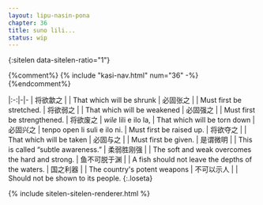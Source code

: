 ```yaml
---
layout: lipu-nasin-pona
chapter: 36
title: suno lili...
status: wip
---
```


{:sitelen data-sitelen-ratio="1"}

{%comment%}
{% include "kasi-nav.html" num="36" -%}
{%endcomment%}

|:-:|-|-
| 将欲歙之     | <!--first ... suck thing-->  | That which will be shrunk
| 必固张之     | <!--gotta def 张 thing-->    | Must first be stretched.
| 将欲弱之     |                              | That which will be weakened
| 必固强之     |                              | Must first be strengthened.
| 将欲废之     | _wile_ lili e ilo la,        | That which will be torn down
| 必固兴之     | tenpo open li suli e ilo ni. | Must first be raised up.
| 将欲夺之     |                              | That which will be taken
| 必固与之     |                              | Must first be given.
| 是谓微明     |                              | This is called “subtle awareness.”
| 柔弱胜刚强   |                              | The soft and weak overcomes the hard and strong.
| 鱼不可脱于渊 |                              | A fish should not leave the depths of the waters.
| 国之利器     |                              | The country's potent weapons
| 不可以示人   |                              | Should not be shown to its people.
{:.loseta}

{% include sitelen-sitelen-renderer.html %}
